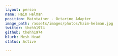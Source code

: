 ```yaml
---
layout: person
name: Haim Helman
position: Maintainer - Octarine Adapter
image_path: /assets/images/photos/haim-helman.jpg
twitter: thehh1974
github: thehh1974
blurb: Mesh Head
status: Active

---
```

